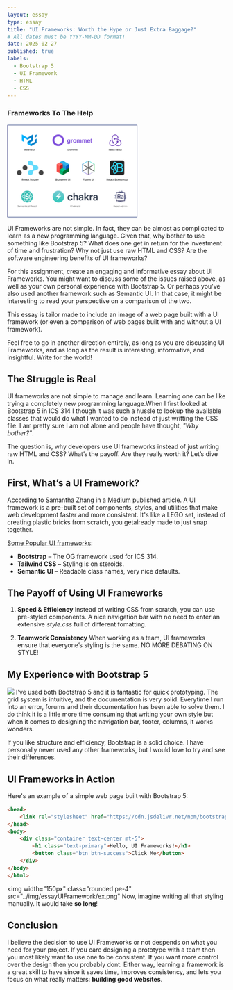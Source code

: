 ```yaml
---
layout: essay
type: essay
title: "UI Frameworks: Worth the Hype or Just Extra Baggage?"
# All dates must be YYYY-MM-DD format!
date: 2025-02-27
published: true
labels:
  - Bootstrap 5
  - UI Framework
  - HTML
  - CSS
---
```


<h3>Frameworks To The Help</h3>   
<img width="300px" class="rounded float-start pe-4" src="../img/essayUIFramework/UIFrameworks.png">  

UI Frameworks are not simple. In fact, they can be almost as complicated to learn as a new programming language. Given that, why bother to use something like Bootstrap 5? What does one get in return for the investment of time and frustration? Why not just use raw HTML and CSS? Are the software engineering benefits of UI frameworks?

For this assignment, create an engaging and informative essay about UI Frameworks. You might want to discuss some of the issues raised above, as well as your own personal experience with Bootstrap 5. Or perhaps you’ve also used another framework such as Semantic UI. In that case, it might be interesting to read your perspective on a comparison of the two.

This essay is tailor made to include an image of a web page built with a UI framework (or even a comparison of web pages built with and without a UI framework).

Feel free to go in another direction entirely, as long as you are discussing UI Frameworks, and as long as the result is interesting, informative, and insightful. Write for the world!


## The Struggle is Real

UI frameworks are not simple to manage and learn. Learning one can be like trying a completely new programming language.When I first looked at Bootstrap 5 in ICS 314 I though it was such a hussle to lookup the available classes that would do what I wanted to do instead of just writting the CSS file. I am pretty sure I am not alone and people have thought, *"Why bother?"*.

The question is, why developers use UI frameworks instead of just writing raw HTML and CSS? What’s the payoff. Are they really worth it? Let’s dive in.

## First, What’s a UI Framework?

According to Samantha Zhang in a [Medium](https://medium.com/5000-things/learning-from-lego-a-step-forward-in-modular-web-design-d8ff953f45a8) published article. A UI framework is a pre-built set of components, styles, and utilities that make web development faster and more consistent. It's like a LEGO set, instead of creating plastic bricks from scratch, you getalready made to just snap together.

<u>Some Popular UI frameworks</u>:
- **Bootstrap** – The OG framework used for ICS 314.
- **Tailwind CSS** – Styling is on steroids.
- **Semantic UI** – Readable class names, very nice defaults.

## The Payoff of Using UI Frameworks

1. **Speed & Efficiency**
Instead of writing CSS from scratch, you can use pre-styled components. A nice navigation bar with no need to enter an extensive *style.css* full of different fomatting.

2. **Teamwork Consistency**
When working as a team, UI frameworks ensure that everyone’s styling is the same. NO MORE DEBATING ON STYLE!

## My Experience with Bootstrap 5
<img width="100px" class="rounded float-start pe-4" src="https://upload.wikimedia.org/wikipedia/commons/thumb/b/b2/Bootstrap_logo.svg/1200px-Bootstrap_logo.svg.png">  
I've used both Bootstrap 5 and it is fantastic for quick prototyping. The grid system is intuitive, and the documentation is very solid. Everytime I run into an error, forums and their documentation has been able to solve them. I do think it is a little more time consuming that writing your own style but when it comes to designing the navigation bar, footer, columns, it works wonders.   

If you like structure and efficiency, Bootstrap is a solid choice. I have personally never used any other frameworks, but I would love to try and see their differences.

## UI Frameworks in Action

Here's an example of a simple web page built with Bootstrap 5:

```html
<head>
    <link rel="stylesheet" href="https://cdn.jsdelivr.net/npm/bootstrap@5.3.0/dist/css/bootstrap.min.css">
</head>
<body>
    <div class="container text-center mt-5">
        <h1 class="text-primary">Hello, UI Frameworks!</h1>
        <button class="btn btn-success">Click Me</button>
    </div>
</body>
</html>
```

<img width="150px" class="rounded pe-4" src="../img/essayUIFramework/ex.png"
Now, imagine writing all that styling manually. It would take **so long**!

## Conclusion

I believe the decision to use UI Frameworks or not despends on what you need for your project. If you care designing a prototype with a team then you most likely want to use one to be consistent. If you want more control over the design then you probably dont. Either way, learning a framework is a great skill to have since it saves time, improves consistency, and lets you focus on what really matters: **building good websites**.